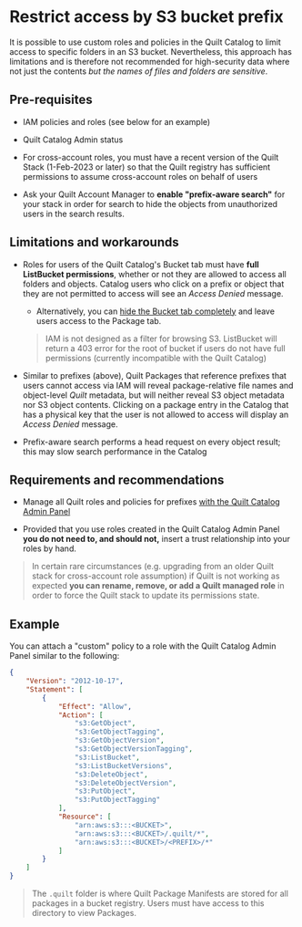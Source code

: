 # Restrict access by S3 bucket prefix

It is possible to use custom roles and policies in the Quilt Catalog
to limit access to specific folders in an S3 bucket. Nevertheless,
this approach has limitations and is therefore not recommended for
high-security data where not just the contents _but the names of files and
folders are sensitive_.

## Pre-requisites

* IAM policies and roles (see below for an example)

* Quilt Catalog Admin status

* For cross-account roles, you must have a recent version of the Quilt
Stack (1-Feb-2023 or later) so that the Quilt registry has sufficient permissions
to assume cross-account roles on behalf of users

* Ask your Quilt Account Manager to **enable "prefix-aware search"** for your
stack in order for search to hide the objects from unauthorized users in the
search results.

## Limitations and workarounds

* Roles for users of the Quilt Catalog's Bucket tab must have
**full ListBucket permissions**, whether or not they are allowed to access all
folders and objects. Catalog users who click on a prefix or object that they
are not permitted to access will see an _Access Denied_ message.
  * Alternatively, you can [hide the Bucket tab completely](../catalog/Admin.md#show-and-hide-features-in-the-quilt-catalog)
  and leave users access to the Package tab.

  > IAM is not designed as a filter for browsing S3.
  ListBucket will return a 403 error for the root of bucket
  if users do not have full permissions (currently incompatible with the Quilt Catalog)

* Similar to prefixes (above), Quilt Packages that reference prefixes that users
cannot access via IAM will reveal package-relative file names and object-level
_Quilt_ metadata, but will neither reveal S3 object metadata nor S3
object contents.  Clicking on a package entry in the Catalog that has a physical
key that the user is not allowed to access will display an _Access Denied_ message.

* Prefix-aware search performs a head request on every object result; this may slow
search performance in the Catalog

## Requirements and recommendations

* Manage all Quilt roles and policies for prefixes
[with the Quilt Catalog Admin Panel](../catalog/Admin.md#users-and-roles)

* Provided that you use roles created in the Quilt Catalog Admin Panel
**you do not need to, and should not,** insert a trust relationship into your
roles by hand.

> In certain rare circumstances (e.g. upgrading from an older Quilt stack for
cross-account role assumption) if Quilt is not working as expected
**you can rename, remove, or add a Quilt managed role**
in order to force the Quilt stack to update its permissions state.

## Example

You can attach a "custom" policy to a role with the Quilt Catalog Admin Panel
similar to the following:

```json
{
    "Version": "2012-10-17",
    "Statement": [
        {
            "Effect": "Allow",
            "Action": [
                "s3:GetObject",
                "s3:GetObjectTagging",
                "s3:GetObjectVersion",
                "s3:GetObjectVersionTagging",
                "s3:ListBucket",
                "s3:ListBucketVersions",
                "s3:DeleteObject",
                "s3:DeleteObjectVersion",
                "s3:PutObject",
                "s3:PutObjectTagging"
            ],
            "Resource": [
                "arn:aws:s3:::<BUCKET>",
                "arn:aws:s3:::<BUCKET>/.quilt/*",
                "arn:aws:s3:::<BUCKET>/<PREFIX>/*"
            ]
        }
    ]
}
```

> The `.quilt` folder is where Quilt Package Manifests are stored for all
packages in a bucket registry. Users must have access to this directory
to view Packages.
